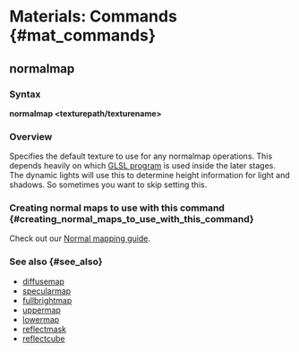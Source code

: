 # Materials: Commands {#mat_commands}
## normalmap
### Syntax

**normalmap <texturepath/texturename>**

### Overview

Specifies the default texture to use for any normalmap operations. This
depends heavily on which [GLSL program](Shaders) is used
inside the later stages. The dynamic lights will use this to determine
height information for light and shadows. So sometimes you want to skip
setting this.

### Creating normal maps to use with this command {#creating_normal_maps_to_use_with_this_command}

Check out our [Normal mapping guide](Normal_mapping_guide).

### See also {#see_also}

-   [diffusemap](diffusemap.md)
-   [specularmap](specularmap.md)
-   [fullbrightmap](fullbrightmap.md)
-   [uppermap](uppermap.md)
-   [lowermap](lowermap.md)
-   [reflectmask](reflectmask.md)
-   [reflectcube](reflectcube.md)